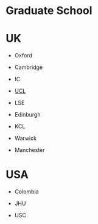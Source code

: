 # Graduate School

# UK

- Oxford

- Cambridge


- IC

- [UCL](intro-program\grad-school\ucl.md)

- LSE

- Edinburgh

- KCL

- Warwick

- Manchester

# USA

- Colombia


- JHU


- USC

